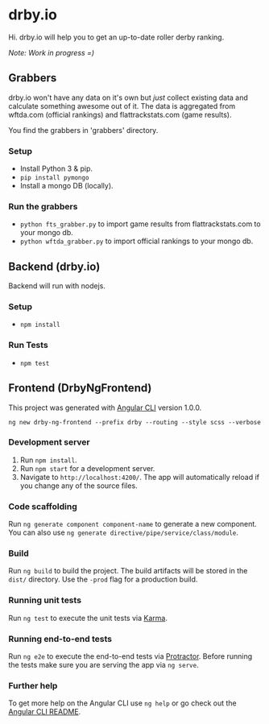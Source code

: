 # drby.io

Hi. drby.io will help you to get an up-to-date roller derby ranking.
 
*Note: Work in progress =)*

## Grabbers

drby.io won't have any data on it's own but *just* collect existing data and calculate something awesome out of it. The data is aggregated from wftda.com (official rankings) and flattrackstats.com (game results).

You find the grabbers in 'grabbers' directory.

### Setup

* Install Python 3 & pip.
* `pip install pymongo`
* Install a mongo DB (locally).

### Run the grabbers

* `python fts_grabber.py` to import game results from flattrackstats.com to your mongo db.
* `python wftda_grabber.py` to import official rankings to your mongo db.

## Backend (drby.io)

Backend will run with nodejs.

### Setup

* `npm install`

### Run Tests

* `npm test`

## Frontend (DrbyNgFrontend)

This project was generated with [Angular CLI](https://github.com/angular/angular-cli) version 1.0.0.

```
ng new drby-ng-frontend --prefix drby --routing --style scss --verbose
```

### Development server

1. Run `npm install`.
2. Run `npm start` for a development server.
3. Navigate to `http://localhost:4200/`. The app will automatically reload if you change any of the source files.

### Code scaffolding

Run `ng generate component component-name` to generate a new component. You can also use `ng generate directive/pipe/service/class/module`.

### Build

Run `ng build` to build the project. The build artifacts will be stored in the `dist/` directory. Use the `-prod` flag for a production build.

### Running unit tests

Run `ng test` to execute the unit tests via [Karma](https://karma-runner.github.io).

### Running end-to-end tests

Run `ng e2e` to execute the end-to-end tests via [Protractor](http://www.protractortest.org/).
Before running the tests make sure you are serving the app via `ng serve`.

### Further help

To get more help on the Angular CLI use `ng help` or go check out the [Angular CLI README](https://github.com/angular/angular-cli/blob/master/README.md).

